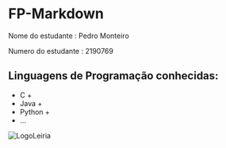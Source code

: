 # FP-Markdown
 
Nome do estudante : Pedro Monteiro


Numero do estudante : 2190769

## Linguagens de Programação conhecidas:

+ C +
+ Java +
+ Python +
+ ...

![LogoLeiria](https://www.google.com/search?q=logo+leiria&sxsrf=ALeKk01CkCr3e1YvdGJLuFuO5NvRGkc2Og:1586946790690&source=lnms&tbm=isch&sa=X&ved=2ahUKEwi-7_G9neroAhUkQkEAHempBUkQ_AUoAXoECAwQAw&biw=1360&bih=658#imgrc=kyZxQkK_9rdXbM)
